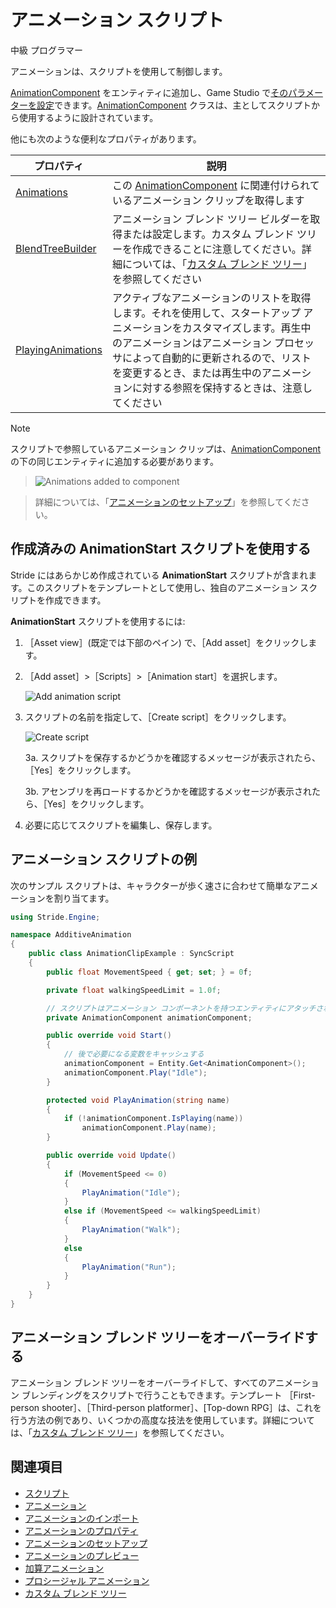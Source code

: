 # アニメーション スクリプト

<span class="label label-doc-level">中級</span>
<span class="label label-doc-audience">プログラマー</span>

アニメーションは、スクリプトを使用して制御します。

[AnimationComponent](xref:Stride.Engine.AnimationComponent) をエンティティに追加し、Game Studio で[そのパラメーターを設定](set-up-animations.md)できます。[AnimationComponent](xref:Stride.Engine.AnimationComponent) クラスは、主としてスクリプトから使用するように設計されています。

他にも次のような便利なプロパティがあります。

| プロパティ | 説明
| -------- | -----------
| [Animations](xref:Stride.Engine.AnimationComponent#Stride_Engine_AnimationComponent_Animations) | この [AnimationComponent](xref:Stride.Engine.AnimationComponent) に関連付けられているアニメーション クリップを取得します
| [BlendTreeBuilder](xref:Stride.Engine.AnimationComponent#Stride_Engine_AnimationComponent_BlendTreeBuilder) | アニメーション ブレンド ツリー ビルダーを取得または設定します。カスタム ブレンド ツリーを作成できることに注意してください。詳細については、「[カスタム ブレンド ツリー](custom-blend-trees.md)」を参照してください
| [PlayingAnimations](xref:Stride.Engine.AnimationComponent#Stride_Engine_AnimationComponent_PlayingAnimations) | アクティブなアニメーションのリストを取得します。それを使用して、スタートアップ アニメーションをカスタマイズします。再生中のアニメーションはアニメーション プロセッサによって自動的に更新されるので、リストを変更するとき、または再生中のアニメーションに対する参照を保持するときは、注意してください

>[!NOTE]
>スクリプトで参照しているアニメーション クリップは、[AnimationComponent](xref:Stride.Engine.AnimationComponent) の下の同じエンティティに追加する必要があります。

>![Animations added to component](media/animations-added-to-component.png)

>詳細については、「[アニメーションのセットアップ](set-up-animations.md)」を参照してください。

## 作成済みの **AnimationStart** スクリプトを使用する

Stride にはあらかじめ作成されている **AnimationStart** スクリプトが含まれます。このスクリプトをテンプレートとして使用し、独自のアニメーション スクリプトを作成できます。

**AnimationStart** スクリプトを使用するには:

1. ［Asset view］(既定では下部のペイン) で、［Add asset］をクリックします。

2. ［Add asset］>［Scripts］>［Animation start］を選択します。

    ![Add animation script](media/animations-additive-animations-animation-start.png)

3. スクリプトの名前を指定して、［Create script］をクリックします。

    ![Create script](media/name-animation-script.png)

    3a. スクリプトを保存するかどうかを確認するメッセージが表示されたら、［Yes］をクリックします。

    3b. アセンブリを再ロードするかどうかを確認するメッセージが表示されたら、［Yes］をクリックします。

4. 必要に応じてスクリプトを編集し、保存します。

## アニメーション スクリプトの例

次のサンプル スクリプトは、キャラクターが歩く速さに合わせて簡単なアニメーションを割り当てます。

```cs
using Stride.Engine;

namespace AdditiveAnimation
{
    public class AnimationClipExample : SyncScript
    {
        public float MovementSpeed { get; set; } = 0f;

        private float walkingSpeedLimit = 1.0f;

        // スクリプトはアニメーション コンポーネントを持つエンティティにアタッチされているものとする
        private AnimationComponent animationComponent;

        public override void Start()
        {
            // 後で必要になる変数をキャッシュする
            animationComponent = Entity.Get<AnimationComponent>();
            animationComponent.Play("Idle");
        }

        protected void PlayAnimation(string name)
        {
            if (!animationComponent.IsPlaying(name))
                animationComponent.Play(name);
        }

        public override void Update()
        {
            if (MovementSpeed <= 0)
            {
                PlayAnimation("Idle");
            }
            else if (MovementSpeed <= walkingSpeedLimit)
            {
                PlayAnimation("Walk");
            }
            else
            {
                PlayAnimation("Run");
            }
        }
    }
}
```

## アニメーション ブレンド ツリーをオーバーライドする

アニメーション ブレンド ツリーをオーバーライドして、すべてのアニメーション ブレンディングをスクリプトで行うこともできます。テンプレート ［First-person shooter］、［Third-person platformer］、[Top-down RPG］は、これを行う方法の例であり、いくつかの高度な技法を使用しています。詳細については、「[カスタム ブレンド ツリー](custom-blend-trees.md)」を参照してください。

## 関連項目

* [スクリプト](../scripts/index.md)
* [アニメーション](index.md)
* [アニメーションのインポート](import-animations.md)
* [アニメーションのプロパティ](animation-properties.md)
* [アニメーションのセットアップ](set-up-animations.md)
* [アニメーションのプレビュー](preview-animations.md)
* [加算アニメーション](additive-animation.md)
* [プロシージャル アニメーション](procedural-animation.md)
* [カスタム ブレンド ツリー](custom-blend-trees.md)
